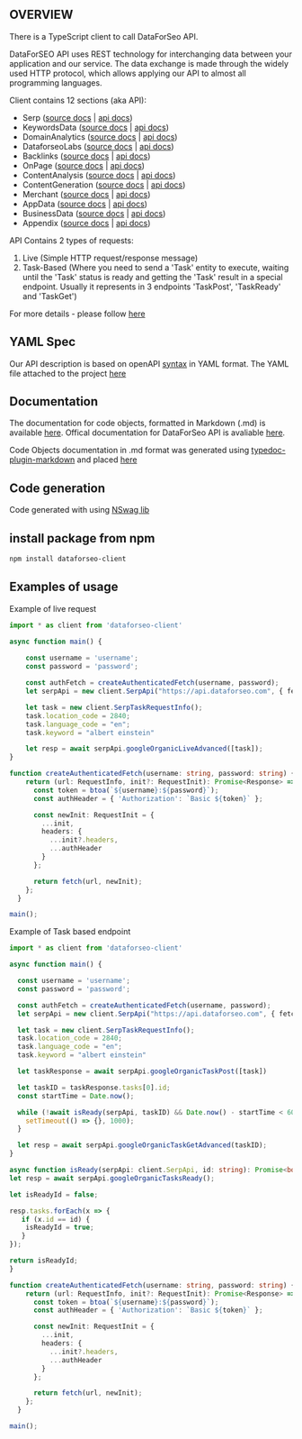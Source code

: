 ## OVERVIEW

There is a TypeScript client to call DataForSeo API.

DataForSEO API uses REST technology for interchanging data between your application and our service. The data exchange is made through the widely used HTTP protocol, which allows applying our API to almost all programming languages.

Client contains 12 sections (aka API):
- Serp ([source docs](./docs/classes/SerpApi.md) | [api docs](https://docs.dataforseo.com/v3/serp/overview/?bash))
- KeywordsData ([source docs](./docs/classes/KeywordsDataApi.md) | [api docs](https://docs.dataforseo.com/v3/keywords_data/overview/?bash))
- DomainAnalytics ([source docs](./docs/classes/DomainAnalyticsApi.md) | [api docs](https://docs.dataforseo.com/v3/domain_analytics/overview/?bash))
- DataforseoLabs ([source docs](./docs/classes/DataforseoLabsApi.md) | [api docs](https://docs.dataforseo.com/v3/dataforseo_labs/overview/?bash))
- Backlinks ([source docs](./docs/classes/BacklinksApi.md) | [api docs](https://docs.dataforseo.com/v3/backlinks/overview/?bash))
- OnPage ([source docs](./docs/classes/OnPageApi.md) | [api docs](https://docs.dataforseo.com/v3/on_page/overview/?bash))
- ContentAnalysis ([source docs](./docs/classes/ContentAnalysisApi.md) | [api docs](https://docs.dataforseo.com/v3/content_analysis/overview/?bash))
- ContentGeneration ([source docs](./docs/classes/ContentGenerationApi.md) | [api docs](https://docs.dataforseo.com/v3/content_generation/overview/?bash))
- Merchant ([source docs](./docs/classes/MerchantApi.md) | [api docs](https://docs.dataforseo.com/v3/merchant/overview/?bash))
- AppData ([source docs](./docs/classes/AppDataApi.md) | [api docs](https://docs.dataforseo.com/v3/app_data/overview/?bash))
- BusinessData ([source docs](./docs/classes/BusinessDataApi.md) | [api docs](https://docs.dataforseo.com/v3/business_data/overview/?bash))
- Appendix ([source docs](./docs/classes/AppendixApi.md) | [api docs](https://docs.dataforseo.com/v3/appendix/user_data/?bash))

API Contains 2 types of requests:
1) Live (Simple HTTP request/response message)
2) Task-Based (Where you need to send a 'Task' entity to execute, waiting until the 'Task' status is ready and getting the 'Task' result in a special endpoint. Usually it represents in 3 endpoints 'TaskPost', 'TaskReady' and 'TaskGet')

For more details - please follow [here](https://docs.dataforseo.com/v3/?bash)

## YAML Spec

Our API description is based on openAPI [syntax](https://spec.openapis.org/oas/v3.1.0) in YAML format. The YAML file attached to the project [here](./openapi_specification.yaml)

## Documentation

The documentation for code objects, formatted in Markdown (.md) is available [here](./docs/). Offical documentation for DataForSeo API is avaliable [here](https://docs.dataforseo.com/v3/?bash).

Code Objects documentation in .md format was generated using [typedoc-plugin-markdown](https://www.npmjs.com/package/typedoc-plugin-markdown) and placed [here](./docs)

## Code generation

Code generated with using [NSwag lib](https://github.com/RicoSuter/NSwag)

## install package from npm

```bash
npm install dataforseo-client 
```

## Examples of usage

Example of live request
```typescript
import * as client from 'dataforseo-client'

async function main() {
    
    const username = 'username';
    const password = 'password';

    const authFetch = createAuthenticatedFetch(username, password);
    let serpApi = new client.SerpApi("https://api.dataforseo.com", { fetch: authFetch });

    let task = new client.SerpTaskRequestInfo();
    task.location_code = 2840;
    task.language_code = "en";
    task.keyword = "albert einstein"

    let resp = await serpApi.googleOrganicLiveAdvanced([task]);
}

function createAuthenticatedFetch(username: string, password: string) {
    return (url: RequestInfo, init?: RequestInit): Promise<Response> => {
      const token = btoa(`${username}:${password}`);
      const authHeader = { 'Authorization': `Basic ${token}` };

      const newInit: RequestInit = {
        ...init,
        headers: {
          ...init?.headers,
          ...authHeader
        }
      };

      return fetch(url, newInit);
    };
  }

main();
```

Example of Task based endpoint
```typescript
import * as client from 'dataforseo-client'

async function main() {

  const username = 'username';
  const password = 'password';

  const authFetch = createAuthenticatedFetch(username, password);
  let serpApi = new client.SerpApi("https://api.dataforseo.com", { fetch: authFetch });

  let task = new client.SerpTaskRequestInfo();
  task.location_code = 2840;
  task.language_code = "en";
  task.keyword = "albert einstein"

  let taskResponse = await serpApi.googleOrganicTaskPost([task]) 

  let taskID = taskResponse.tasks[0].id;
  const startTime = Date.now();

  while (!await isReady(serpApi, taskID) && Date.now() - startTime < 60000) {
    setTimeout(() => {}, 1000);
  }

  let resp = await serpApi.googleOrganicTaskGetAdvanced(taskID);
}

async function isReady(serpApi: client.SerpApi, id: string): Promise<boolean> {
let resp = await serpApi.googleOrganicTasksReady();

let isReadyId = false;

resp.tasks.forEach(x => {
   if (x.id == id) {
    isReadyId = true;
   }
});

return isReadyId;
}

function createAuthenticatedFetch(username: string, password: string) {
    return (url: RequestInfo, init?: RequestInit): Promise<Response> => {
      const token = btoa(`${username}:${password}`);
      const authHeader = { 'Authorization': `Basic ${token}` };

      const newInit: RequestInit = {
        ...init,
        headers: {
          ...init?.headers,
          ...authHeader
        }
      };

      return fetch(url, newInit);
    };
  }

main();
```
